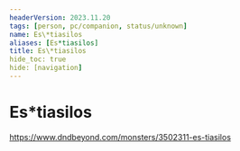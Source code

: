 ```yaml
---
headerVersion: 2023.11.20
tags: [person, pc/companion, status/unknown]
name: Es\*tiasilos
aliases: [Es*tiasilos]
title: Es\*tiasilos
hide_toc: true
hide: [navigation]
---
```

# Es\*tiasilos

https://www.dndbeyond.com/monsters/3502311-es-tiasilos